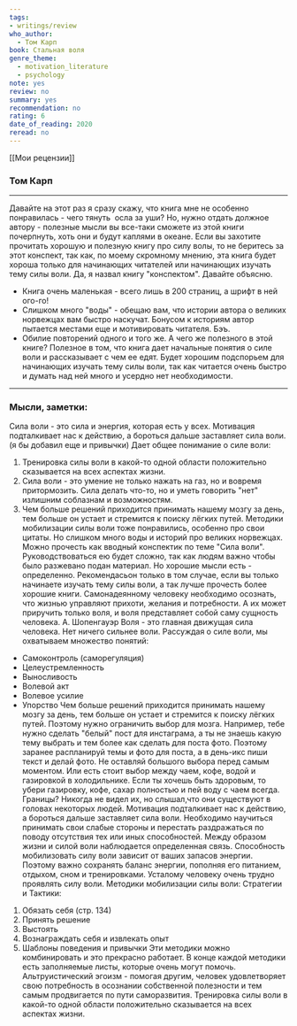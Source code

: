 ```yaml
---
tags: 
- writings/review
who_author:
  - Том Карп
book: Стальная воля
genre_theme:
  - motivation_literature
  - psychology
note: yes
review: no
summary: yes
recommendation: no
rating: 6
date_of_reading: 2020
reread: no
---
```

[[Мои рецензии]]
### Том Карп
---

Давайте на этот раз я сразу скажу, что книга мне не особенно понравилась - чего тянуть  осла за уши?
Но, нужно отдать должное автору - полезные мысли вы все-таки сможете из этой книги почерпнуть, хоть они и будут каплями в океане.
Если вы захотите прочитать хорошую и полезную книгу про силу волы, то не беритесь за этот конспект, так как, по моему скромному мнению, эта книга будет хороша только для начинающих читателей или начинающих изучать тему силы воли.
Да, я назвал книгу "конспектом". Давайте объясню.
- Книга очень маленькая - всего лишь в 200 страниц, а шрифт в ней ого-го!
- Слишком много "воды" - обещаю вам, что истории автора о великих норвежцах вам быстро наскучат. Бонусом к историям автор пытается местами еще и мотивировать читателя. Бэъ.
- Обилие повторений одного и того же.
А чего же полезного в этой книге?
Полезное в том, что книга дает начальные понятия о силе воли и рассказывает с чем ее едят. Будет хорошим подспорьем для начинающих изучать тему силы воли, так как читается очень быстро и думать над ней много и усердно нет необходимости.

---
### Мысли, заметки:
Сила воли - это сила и энергия, которая есть у всех.
Мотивация подталкивает нас к действию, а бороться дальше заставляет сила воли. (я бы добавил еще и привычки)
Дает общее понимание о силе воли:
1. Тренировка силы воли в какой-то одной области положительно сказывается на всех аспектах жизни.
2. Сила воли - это умение не только нажать на газ, но и вовремя притормозить. Сила делать что-то, но и уметь говорить "нет" излишним соблазнам и возможностям.
3. Чем больше решений приходится принимать нашему мозгу за день, тем больше он устает и стремится к поиску лёгких путей.
Методики мобилизации силы воли тоже понравились, особенно про свои цитаты.
Но слишком много воды и историй про великих норвежцах.
Можно прочесть как вводный конспектик по теме "Сила воли". Руководствоваться ею будет сложно, так как людям важно чтобы было разжевано подан материал. Но хорошие мысли есть - определенно.
Рекомендасьон только в том случае, если вы только начинаете изучать тему силы воли, а так лучше прочесть более хорошие книги.
Самонадеянному человеку необходимо осознать, что жизнью управляют прихоти, желания и потребности. А их может приручить только воля, и воля представляет собой саму сущность человека.
А. Шопенгауэр
Воля - это главная движущая сила человека. Нет ничего сильнее воли.
Рассуждая о силе воли, мы охватываем множество понятий:
- Самоконтроль (саморегуляция)
- Целеустремленность
- Выносливость
- Волевой акт
- Волевое усилие
- Упорство
Чем больше решений приходится принимать нашему мозгу за день, тем больше он устает и стремится к поиску лёгких путей. Поэтому нужно ограничить выбор для мозга.
Например, тебе нужно сделать "белый" пост для инстаграма, а ты не знаешь какую тему выбрать и тем более как сделать для поста фото.
Поэтому заранее распланируй темы и фото для поста, а в день-икс пиши текст и делай фото. Не оставляй большого выбора перед самым моментом.
Или есть стоит выбор между чаем, кофе, водой и газировкой в холодильнике. Если ты хочешь быть здоровым, то убери газировку, кофе, сахар полностью и пей воду с чаем всегда.
Границы? Никогда не видел их, но слышал,что они существуют в головах некоторых людей.
Мотивация подталкивает нас к действию, а бороться дальше заставляет сила воли.
Необходимо научиться принимать свои слабые стороны и перестать раздражаться по поводу отсутствия тех или иных способностей.
Между образом жизни и силой воли наблюдается определенная связь. Способность мобилизовать силу воли зависит от ваших запасов энергии. Поэтому важно сохранять баланс энергии, пополняя его питанием, отдыхом, сном и тренировками.
Усталому человеку очень трудно проявлять силу воли.
Методики мобилизации силы воли: Стратегии и Тактики:
1. Обязать себя (стр. 134)
2. Принять решение
3. Выстоять
4. Вознаграждать себя и извлекать опыт
5. Шаблоны поведения и привычки
Эти методики можно комбинировать и это прекрасно работает. В конце каждой методики есть заполняемые листы, которые очень могут помочь.
Альтруистический эгоизм - помогая другим, человек удовлетворяет свою потребность в осознании собственной полезности и тем самым продвигается по пути саморазвития.
Тренировка силы воли в какой-то одной области положительно сказывается на всех аспектах жизни.